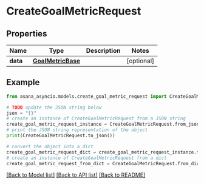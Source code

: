 # CreateGoalMetricRequest


## Properties

Name | Type | Description | Notes
------------ | ------------- | ------------- | -------------
**data** | [**GoalMetricBase**](GoalMetricBase.md) |  | [optional] 

## Example

```python
from asana_asyncio.models.create_goal_metric_request import CreateGoalMetricRequest

# TODO update the JSON string below
json = "{}"
# create an instance of CreateGoalMetricRequest from a JSON string
create_goal_metric_request_instance = CreateGoalMetricRequest.from_json(json)
# print the JSON string representation of the object
print(CreateGoalMetricRequest.to_json())

# convert the object into a dict
create_goal_metric_request_dict = create_goal_metric_request_instance.to_dict()
# create an instance of CreateGoalMetricRequest from a dict
create_goal_metric_request_from_dict = CreateGoalMetricRequest.from_dict(create_goal_metric_request_dict)
```
[[Back to Model list]](../README.md#documentation-for-models) [[Back to API list]](../README.md#documentation-for-api-endpoints) [[Back to README]](../README.md)


